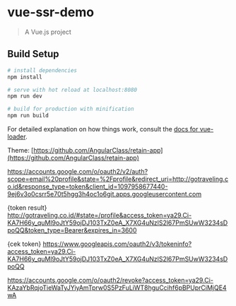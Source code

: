 # vue-ssr-demo

> A Vue.js project

## Build Setup

``` bash
# install dependencies
npm install

# serve with hot reload at localhost:8080
npm run dev

# build for production with minification
npm run build
```

For detailed explanation on how things work, consult the [docs for vue-loader](http://vuejs.github.io/vue-loader).

Theme: [https://github.com/AngularClass/retain-app](https://github.com/AngularClass/retain-app)

https://accounts.google.com/o/oauth2/v2/auth?scope=email%20profile&state=%2Fprofile&redirect_uri=http://gotraveling.co.id&response_type=token&client_id=1097958677440-9ej6v3o0csrr5e70t5hgg3h4oc1o6git.apps.googleusercontent.com

{token result}
http://gotraveling.co.id/#state=/profile&access_token=ya29.Ci-KA7H66y_quMl9oJtY59ojDJ103TxZ0eA_X7XG4uNzlS2l67PmSUwW3234sDpoQQ&token_type=Bearer&expires_in=3600

{cek token}
https://www.googleapis.com/oauth2/v3/tokeninfo?access_token=ya29.Ci-KA7H66y_quMl9oJtY59ojDJ103TxZ0eA_X7XG4uNzlS2l67PmSUwW3234sDpoQQ

https://accounts.google.com/o/oauth2/revoke?access_token=ya29.Ci-KAzaYbRqjoTieWaTyJYiyAmTprw0S5PzFuLiWT8hguCcihf6pBPUprCiMjQE4wA
